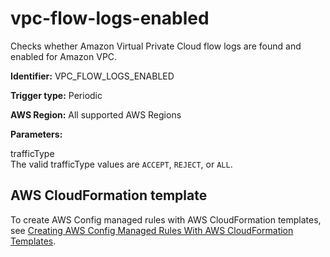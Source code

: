 # vpc\-flow\-logs\-enabled<a name="vpc-flow-logs-enabled"></a>

Checks whether Amazon Virtual Private Cloud flow logs are found and enabled for Amazon VPC\.

**Identifier:** VPC\_FLOW\_LOGS\_ENABLED

**Trigger type:** Periodic

**AWS Region:** All supported AWS Regions

**Parameters:**

 trafficType  
 The valid trafficType values are `ACCEPT`, `REJECT`, or `ALL`\.

## AWS CloudFormation template<a name="w22aac11c29c17d323c15"></a>

To create AWS Config managed rules with AWS CloudFormation templates, see [Creating AWS Config Managed Rules With AWS CloudFormation Templates](aws-config-managed-rules-cloudformation-templates.md)\.